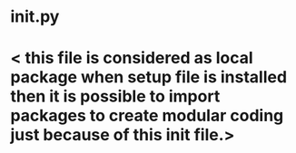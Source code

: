 # __init__.py 
# < this file is considered as local package when setup file is installed then it is possible to import packages to create modular coding just because of this init file.>

